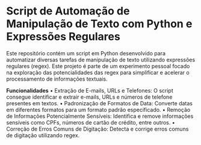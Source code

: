 # Script de Automação de Manipulação de Texto com Python e Expressões Regulares

Este repositório contém um script em Python desenvolvido para automatizar diversas tarefas de manipulação de texto utilizando expressões regulares (regex). Este projeto é parte de um experimento pessoal focado na exploração das potencialidades das regex para simplificar e acelerar o processamento de informações textuais.

**Funcionalidades**
	•	Extração de E-mails, URLs e Telefones:
    O script consegue identificar e extrair e-mails, URLs e números de telefone presentes em textos.
	•	Padronização de Formatos de Data:
    Converte datas em diferentes formatos para um formato padrão especificado.
	•	Remoção de Informações Potencialmente Sensíveis:
    Identifica e remove informações sensíveis como CPFs, números de cartão de crédito, entre outros.
	•	Correção de Erros Comuns de Digitação:
    Detecta e corrige erros comuns de digitação utilizando regex.
